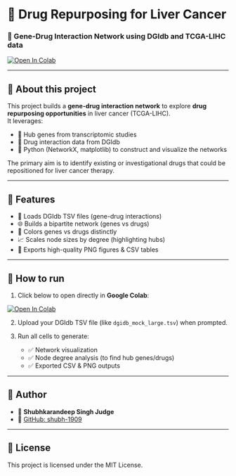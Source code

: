 # 🧬 Drug Repurposing for Liver Cancer
### 🔗 Gene-Drug Interaction Network using DGIdb and TCGA-LIHC data

[![Open In Colab](https://colab.research.google.com/assets/colab-badge.svg)](https://colab.research.google.com/github/shubh-1909/liver-cancer-drug-repurposing/blob/main/liver_cancer_dgidb_network.ipynb)

---

## 📖 About this project

This project builds a **gene-drug interaction network** to explore **drug repurposing opportunities** in liver cancer (TCGA-LIHC).  
It leverages:

- 🧬 Hub genes from transcriptomic studies  
- 💊 Drug interaction data from DGIdb  
- 🐍 Python (NetworkX, matplotlib) to construct and visualize the networks

The primary aim is to identify existing or investigational drugs that could be repositioned for liver cancer therapy.

---

## 🚀 Features

- 📂 Loads DGIdb TSV files (gene-drug interactions)
- 🌐 Builds a bipartite network (genes vs drugs)
- 🎨 Colors genes vs drugs distinctly
- 📈 Scales node sizes by degree (highlighting hubs)
- 💾 Exports high-quality PNG figures & CSV tables

---

## 🚀 How to run

1. Click below to open directly in **Google Colab**:

[![Open In Colab](https://colab.research.google.com/assets/colab-badge.svg)](https://colab.research.google.com/github/shubh-1909/liver-cancer-drug-repurposing/blob/main/notebooks/liver_cancer_dgidb_network.ipynb)

2. Upload your DGIdb TSV file (like `dgidb_mock_large.tsv`) when prompted.

3. Run all cells to generate:

   - ✅ Network visualization
   - ✅ Node degree analysis (to find hub genes/drugs)
   - ✅ Exported CSV & PNG outputs

---

## 👤 Author

- 📝 **Shubhkarandeep Singh Judge**  
- 🔗 [GitHub: shubh-1909](https://github.com/shubh-1909)

---

## 📜 License

This project is licensed under the MIT License.  





